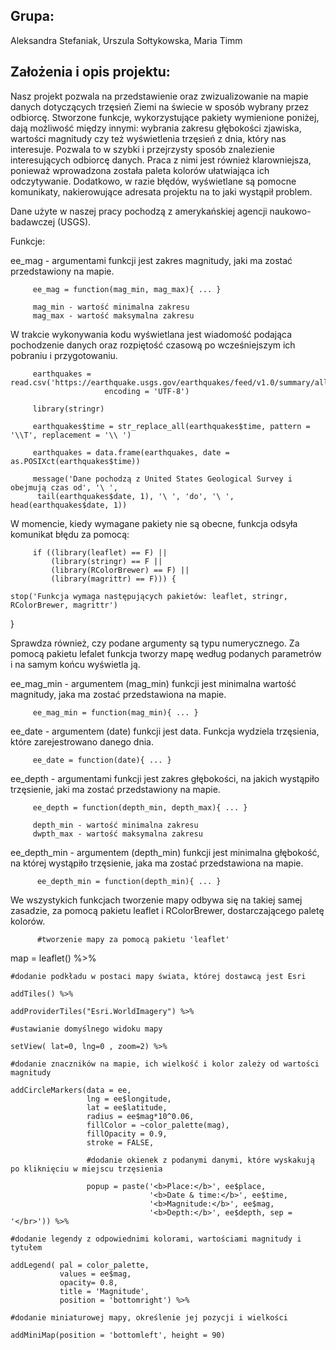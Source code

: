 Grupa:
------
Aleksandra Stefaniak,
Urszula Sołtykowska,
Maria Timm


Założenia i opis projektu:
------

Nasz projekt pozwala na przedstawienie oraz zwizualizowanie na mapie danych dotyczących trzęsień Ziemi na świecie w sposób wybrany przez odbiorcę. 
Stworzone funkcje, wykorzystujące pakiety wymienione poniżej, dają możliwość między innymi: wybrania zakresu głębokości zjawiska, wartości magnitudy czy też wyświetlenia trzęsień z dnia, który nas interesuje. 
Pozwala to w szybki i przejrzysty sposób znalezienie interesujących odbiorcę danych. 
Praca z nimi jest również klarowniejsza, ponieważ wprowadzona została paleta kolorów ułatwiająca ich odczytywanie. 
Dodatkowo, w razie błędów, wyświetlane są pomocne komunikaty, nakierowujące adresata projektu na to jaki wystąpił problem. 

Dane użyte w naszej pracy pochodzą z amerykańskiej agencji naukowo-badawczej (USGS).


Funkcje:

ee_mag - argumentami funkcji jest zakres magnitudy, jaki ma zostać przedstawiony na mapie.

         ee_mag = function(mag_min, mag_max){ ... }

         mag_min - wartość minimalna zakresu
         mag_max - wartość maksymalna zakresu

W trakcie wykonywania kodu wyświetlana jest wiadomość podająca pochodzenie danych oraz rozpiętość czasową po wcześniejszym ich pobraniu i przygotowaniu.

         earthquakes = read.csv('https://earthquake.usgs.gov/earthquakes/feed/v1.0/summary/all_month.csv',
                         encoding = 'UTF-8')
         
         library(stringr)
         
         earthquakes$time = str_replace_all(earthquakes$time, pattern = '\\T', replacement = '\\ ')
         
         earthquakes = data.frame(earthquakes, date = as.POSIXct(earthquakes$time))
         
         message('Dane pochodzą z United States Geological Survey i obejmują czas od', '\ ',
          tail(earthquakes$date, 1), '\ ', 'do', '\ ', head(earthquakes$date, 1))
          
W momencie, kiedy wymagane pakiety nie są obecne, funkcja odsyła komunikat błędu za pomocą:

         if ((library(leaflet) == F) ||
             (library(stringr) == F ||
             (library(RColorBrewer) == F) ||
             (library(magrittr) == F))) {
    
    stop('Funkcja wymaga następujących pakietów: leaflet, stringr, RColorBrewer, magrittr')
  }
  
Sprawdza również, czy podane argumenty są typu numerycznego. Za pomocą pakietu lefalet funkcja tworzy mapę według podanych parametrów i na samym końcu wyświetla ją.

ee_mag_min - argumentem (mag_min) funkcji jest minimalna wartość magnitudy, jaka ma zostać przedstawiona na mapie.

         ee_mag_min = function(mag_min){ ... }

ee_date - argumentem (date) funkcji jest data. Funkcja wydziela trzęsienia, które zarejestrowano danego dnia.

         ee_date = function(date){ ... }

ee_depth - argumentami funkcji jest zakres głębokości, na jakich wystąpiło trzęsienie, jaki ma zostać przedstawiony na mapie. 

         ee_depth = function(depth_min, depth_max){ ... }
         
         depth_min - wartość minimalna zakresu
         dwpth_max - wartość maksymalna zakresu
         
ee_depth_min - argumentem (depth_min) funkcji jest minimalna głębokość, na której wystąpiło trzęsienie, jaka ma zostać przedstawiona na mapie.
          
          ee_depth_min = function(depth_min){ ... }
          
We wszystykich funkcjach tworzenie mapy odbywa się na takiej samej zasadzie, za pomocą pakietu leaflet i RColorBrewer, dostarczającego paletę kolorów.

          #tworzenie mapy za pomocą pakietu 'leaflet' 
  
  map = leaflet() %>%
    
    #dodanie podkładu w postaci mapy świata, której dostawcą jest Esri
    
    addTiles() %>%
    
    addProviderTiles("Esri.WorldImagery") %>%
    
    #ustawianie domyślnego widoku mapy
    
    setView( lat=0, lng=0 , zoom=2) %>%
    
    #dodanie znaczników na mapie, ich wielkość i kolor zależy od wartości magnitudy
    
    addCircleMarkers(data = ee, 
                     lng = ee$longitude, 
                     lat = ee$latitude,
                     radius = ee$mag*10^0.06,
                     fillColor = ~color_palette(mag), 
                     fillOpacity = 0.9, 
                     stroke = FALSE,
                     
                     #dodanie okienek z podanymi danymi, które wyskakują po kliknięciu w miejscu trzęsienia
                     
                     popup = paste('<b>Place:</b>', ee$place, 
                                   '<b>Date & time:</b>', ee$time,
                                   '<b>Magnitude:</b>', ee$mag, 
                                   '<b>Depth:</b>', ee$depth, sep = '</br>')) %>%
    
    #dodanie legendy z odpowiednimi kolorami, wartościami magnitudy i tytułem 
    
    addLegend( pal = color_palette, 
               values = ee$mag, 
               opacity= 0.8,
               title = 'Magnitude', 
               position = 'bottomright') %>%
    
    #dodanie miniaturowej mapy, określenie jej pozycji i wielkości
    
    addMiniMap(position = 'bottomleft', height = 90)

